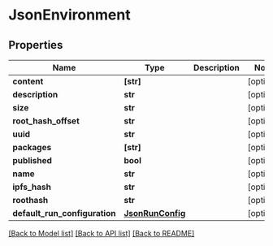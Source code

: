 # JsonEnvironment


## Properties
Name | Type | Description | Notes
------------ | ------------- | ------------- | -------------
**content** | **[str]** |  | [optional] 
**description** | **str** |  | [optional] 
**size** | **str** |  | [optional] 
**root_hash_offset** | **str** |  | [optional] 
**uuid** | **str** |  | [optional] 
**packages** | **[str]** |  | [optional] 
**published** | **bool** |  | [optional] 
**name** | **str** |  | [optional] 
**ipfs_hash** | **str** |  | [optional] 
**roothash** | **str** |  | [optional] 
**default_run_configuration** | [**JsonRunConfig**](JsonRunConfig.md) |  | [optional] 

[[Back to Model list]](../README.md#documentation-for-models) [[Back to API list]](../README.md#documentation-for-api-endpoints) [[Back to README]](../README.md)


